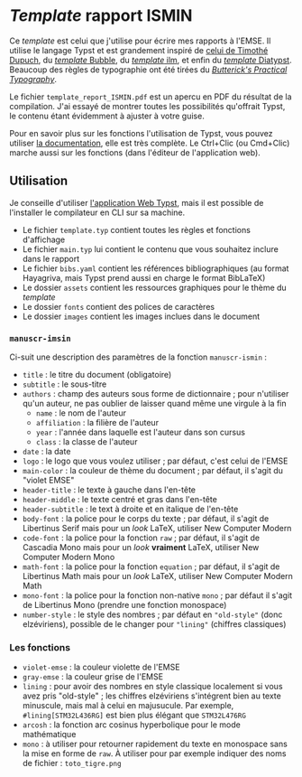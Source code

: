 # _Template_ rapport ISMIN

Ce _template_ est celui que j'utilise pour écrire mes rapports à l'EMSE.
Il utilise le langage Typst et est grandement inspiré de [celui de Timothé Dupuch](https://github.com/thimotedupuch/Template_Rapport_ISMIN_Typst),
du [_template_ Bubble](https://github.com/hzkonor/bubble-template),
du [_template_ ilm](https://github.com/talal/ilm),
et enfin du [_template_ Diatypst](https://github.com/skriptum/Diatypst).
Beaucoup des règles de typographie ont été tirées du [_Butterick's Practical Typography_](https://practicaltypography.com/).

Le fichier `template_report_ISMIN.pdf` est un apercu en PDF du résultat de la compilation.
J'ai essayé de montrer toutes les possibilités qu'offrait Typst, le contenu étant évidemment à ajuster à votre guise.

Pour en savoir plus sur les fonctions l'utilisation de Typst, vous pouvez utiliser [la documentation](https://typst.app/docs), elle est très complète.
Le Ctrl+Clic (ou Cmd+Clic) marche aussi sur les fonctions (dans l'éditeur de l'application web).

## Utilisation

Je conseille d'utiliser [l'application Web Typst](https://typst.app/), mais il est possible de l'installer le compilateur en CLI sur sa machine.
- Le fichier `template.typ` contient toutes les règles et fonctions d'affichage
- Le fichier `main.typ` lui contient le contenu que vous souhaitez inclure dans le rapport
- Le fichier `bibs.yaml` contient les références bibliographiques (au format Hayagriva, mais Typst prend aussi en charge le format BibLaTeX)
- Le dossier `assets` contient les ressources graphiques pour le thème du _template_
- Le dossier `fonts` contient des polices de caractères
- Le dossier `images` contient les images inclues dans le document

### `manuscr-imsin`

Ci-suit une description des paramètres de la fonction `manuscr-ismin` :
- `title` : le titre du document (obligatoire)
- `subtitle` : le sous-titre
- `authors` : champ des auteurs sous forme de dictionnaire ; pour n'utiliser qu'un auteur, ne pas oublier de laisser quand même une virgule à la fin
	- `name` : le nom de l'auteur
	- `affiliation` : la filière de l'auteur
	- `year` : l'année dans laquelle est l'auteur dans son cursus
	- `class` : la classe de l'auteur
- `date` : la date
- `logo` : le logo que vous voulez utiliser ; par défaut, c'est celui de l'EMSE
- `main-color` : la couleur de thème du document ; par défaut, il s'agit du "violet EMSE"
- `header-title` : le texte à gauche dans l'en-tête
- `header-middle` : le texte centré et gras dans l'en-tête
- `header-subtitle` : le text à droite et en italique de l'en-tête
- `body-font` : la police pour le corps du texte ; par défaut, il s'agit de Libertinus Serif mais pour un _look_ LaTeX, utiliser New Computer Modern
- `code-font` : la police pour la fonction `raw` ; par défaut, il s'agit de Cascadia Mono mais pour un _look_ __vraiment__ LaTeX, utiliser New Computer Modern Mono
- `math-font` : la police pour la fonction `equation` ; par défaut, il s'agit de Libertinus Math mais pour un _look_ LaTeX, utiliser New Computer Modern Math
- `mono-font` : la police pour la fonction non-native `mono` ; par défaut il s'agit de Libertinus Mono (prendre une fonction monospace)
- `number-style` : le style des nombres ; par défaut en `"old-style"` (donc elzéviriens), possible de le changer pour `"lining"` (chiffres classiques)

### Les fonctions

- `violet-emse` : la couleur violette de l'EMSE
- `gray-emse` : la couleur grise de l'EMSE
- `lining` : pour avoir des nombres en style classique localement si vous avez pris "old-style" ; les chiffres elzéviriens s'intégrent bien au texte minuscule, mais mal à celui en majusucule.
	Par exemple, `#lining[STM32L436RG]` est bien plus élégant que `STM32L476RG`
- `arcosh` : la fonction arc cosinus hyperbolique pour le mode mathématique
- `mono` : à utiliser pour retourner rapidement du texte en monospace sans la mise en forme de `raw`.
	À utiliser pour par exemple indiquer des noms de fichier : `toto_tigre.png`